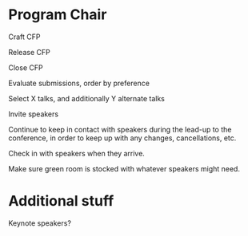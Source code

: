 # Program Chair

Craft CFP

Release CFP

Close CFP

Evaluate submissions, order by preference

Select X talks, and additionally Y alternate talks

Invite speakers

Continue to keep in contact with speakers during the lead-up to the conference,
in order to keep up with any changes, cancellations, etc.

Check in with speakers when they arrive.

Make sure green room is stocked with whatever speakers might need.



# Additional stuff

Keynote speakers?
